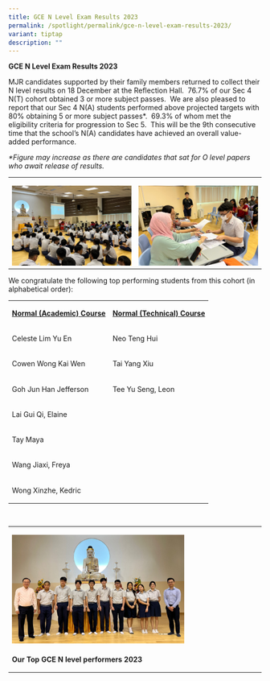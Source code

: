 ```yaml
---
title: GCE N Level Exam Results 2023
permalink: /spotlight/permalink/gce-n-level-exam-results-2023/
variant: tiptap
description: ""
---
```

<p><strong>GCE N Level Exam Results 2023</strong></p><p>MJR candidates supported by their family members returned to collect their N level results on 18 December at the Reflection Hall.&nbsp; 76.7% of our Sec 4 N(T) cohort obtained 3 or more subject passes.&nbsp; We are also pleased to report that our Sec 4 N(A) students performed above projected targets with 80% obtaining 5 or more subject passes*.&nbsp; 69.3% of whom met the eligibility criteria for progression to Sec 5.&nbsp; This will be the 9th consecutive time that the school’s N(A) candidates have achieved an overall value-added performance.</p><p><em>*Figure may increase as there are candidates that sat for O level papers who await release of results.</em></p><table><tbody><tr><td rowspan="1" colspan="1"><p></p><div class="isomer-image-wrapper"><img style="width: 100%" height="auto" width="100%" alt="" src="/images/Spotlight/IMG_8377.jpg"></div></td><td rowspan="1" colspan="1"><p></p><div class="isomer-image-wrapper"><img style="width: 100%" height="auto" width="100%" alt="" src="/images/Spotlight/IMG_8376.jpg"></div></td></tr></tbody></table><p>We congratulate the following top performing students from this cohort (in alphabetical order):</p><table><tbody><tr><td rowspan="1" colspan="1"><p><strong><u>Normal (Academic) Course</u></strong></p></td><td rowspan="1" colspan="1"><p><strong><u>Normal (Technical) Course</u></strong></p></td></tr><tr><td rowspan="1" colspan="1"><p>Celeste Lim Yu En&nbsp;&nbsp;&nbsp;&nbsp;&nbsp;&nbsp;&nbsp;&nbsp;&nbsp;&nbsp;&nbsp;&nbsp;&nbsp;</p></td><td rowspan="1" colspan="1"><p>Neo Teng Hui</p></td></tr><tr><td rowspan="1" colspan="1"><p>Cowen Wong Kai Wen&nbsp;&nbsp;&nbsp;&nbsp;</p></td><td rowspan="1" colspan="1"><p>Tai Yang Xiu</p></td></tr><tr><td rowspan="1" colspan="1"><p>Goh Jun Han Jefferson&nbsp;&nbsp;&nbsp;&nbsp;</p></td><td rowspan="1" colspan="1"><p>Tee Yu Seng, Leon</p></td></tr><tr><td rowspan="1" colspan="1"><p>Lai Gui Qi, Elaine</p></td><td rowspan="1" colspan="1"><p></p></td></tr><tr><td rowspan="1" colspan="1"><p>Tay Maya</p></td><td rowspan="1" colspan="1"><p></p></td></tr><tr><td rowspan="1" colspan="1"><p>Wang Jiaxi, Freya</p></td><td rowspan="1" colspan="1"><p></p></td></tr><tr><td rowspan="1" colspan="1"><p>Wong Xinzhe, Kedric</p></td><td rowspan="1" colspan="1"><p></p></td></tr></tbody></table><p>&nbsp;</p><table><tbody><tr><td rowspan="1" colspan="1"><p></p><div class="isomer-image-wrapper"><img style="width: 70%;" height="auto" width="100%" alt="" src="/images/Spotlight/N_Level_Std_and_SL_2023.jpeg"></div></td></tr><tr><td rowspan="1" colspan="1"><p><strong>Our Top GCE N level performers 2023</strong></p></td></tr></tbody></table><p></p>